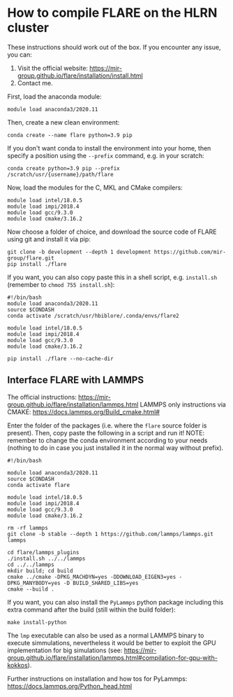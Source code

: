 # How to compile FLARE on the HLRN cluster

These instructions should work out of the box. If you encounter any issue, you can:
1. Visit the official website: https://mir-group.github.io/flare/installation/install.html
2. Contact me.

First, load the anaconda module:

```console
module load anaconda3/2020.11 
```

Then, create a new clean environment:

```console
conda create --name flare python=3.9 pip
```

If you don't want conda to install the environment into your home, then specify a position using the `--prefix` command, e.g. in your scratch:

```console
conda create python=3.9 pip --prefix /scratch/usr/{username}/path/flare
```

Now, load the modules for the C, MKL and CMake compilers:

```console
module load intel/18.0.5
module load impi/2018.4
module load gcc/9.3.0
module load cmake/3.16.2
```

Now choose a folder of choice, and download the source code of FLARE using git and install it via pip:

```console
git clone -b development --depth 1 development https://github.com/mir-group/flare.git
pip install ./flare
```

If you want, you can also copy paste this in a shell script, e.g. `install.sh` (remember to `chmod 755 install.sh`):

```console
#!/bin/bash
module load anaconda3/2020.11 
source $CONDASH
conda activate /scratch/usr/hbiblore/.conda/envs/flare2

module load intel/18.0.5
module load impi/2018.4
module load gcc/9.3.0
module load cmake/3.16.2

pip install ./flare --no-cache-dir
```

## Interface FLARE with LAMMPS

The official instructions: https://mir-group.github.io/flare/installation/lammps.html
LAMMPS only instructions via CMAKE: https://docs.lammps.org/Build_cmake.html#

Enter the folder of the packages (i.e. where the `flare` source folder is present). Then, copy paste the following in a script and run it!
NOTE: remember to change the conda environment according to your needs (nothing to do in case you just installed it in the normal way without prefix).

```console
#!/bin/bash

module load anaconda3/2020.11               
source $CONDASH
conda activate flare

module load intel/18.0.5
module load impi/2018.4
module load gcc/9.3.0
module load cmake/3.16.2

rm -rf lammps
git clone -b stable --depth 1 https://github.com/lammps/lammps.git lammps

cd flare/lammps_plugins
./install.sh ../../lammps
cd ../../lammps
mkdir build; cd build
cmake ../cmake -DPKG_MACHDYN=yes -DDOWNLOAD_EIGEN3=yes -DPKG_MANYBODY=yes -D BUILD_SHARED_LIBS=yes
cmake --build .
```

If you want, you can also install the `PyLammps` python package including this extra command after the build (still within the build folder):
```console
make install-python
```

The `lmp` executable can also be used as a normal LAMMPS binary to execute simmulations, nevertheless it would be better to exploit the GPU implementation for big simulations (see: https://mir-group.github.io/flare/installation/lammps.html#compilation-for-gpu-with-kokkos).

Further instructions on installation and how tos for PyLammps: https://docs.lammps.org/Python_head.html
